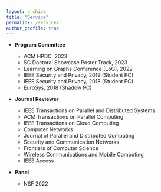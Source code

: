 ```yaml
---
layout: archive
title: "Service"
permalink: /service/
author_profile: true
---
```


* **Program Committee**
    * ACM HPDC, 2023
    * SC Doctoral Showcase Poster Track, 2023
    * Learning on Graphs Conference (LoG), 2022
    * IEEE Security and Privacy, 2019 (Student PC)
    * IEEE Security and Privacy, 2018 (Student PC)
    * EuroSys, 2018 (Shadow PC)

* **Journal Reviewer**
    * IEEE Transactions on Parallel and Distributed Systems
    * ACM Transactions on Parallel Computing
    * IEEE Transactions on Cloud Computing
    * Computer Networks
    * Journal of Parallel and Distributed Computing
    * Security and Communication Networks
    * Frontiers of Computer Science
    * Wireless Communications and Mobile Computing
    * IEEE Access
* **Panel**
    * NSF 2022
